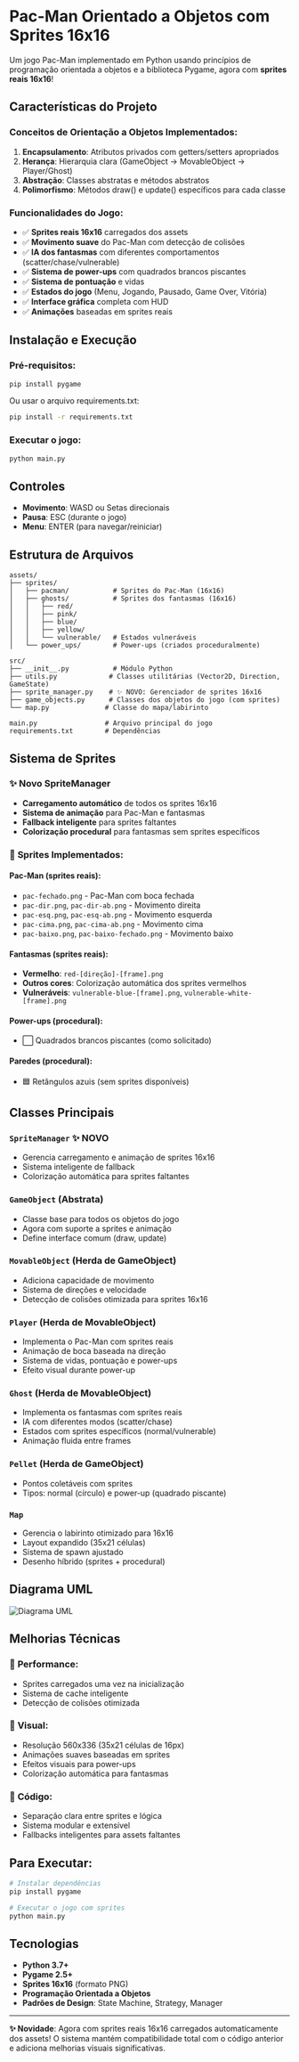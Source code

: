 # Pac-Man Orientado a Objetos com Sprites 16x16

Um jogo Pac-Man implementado em Python usando princípios de programação orientada a objetos e a biblioteca Pygame, agora com **sprites reais 16x16**!

## Características do Projeto

### Conceitos de Orientação a Objetos Implementados:

1. **Encapsulamento**: Atributos privados com getters/setters apropriados
2. **Herança**: Hierarquia clara (GameObject → MovableObject → Player/Ghost)
3. **Abstração**: Classes abstratas e métodos abstratos
4. **Polimorfismo**: Métodos draw() e update() específicos para cada classe

### Funcionalidades do Jogo:

- ✅ **Sprites reais 16x16** carregados dos assets
- ✅ **Movimento suave** do Pac-Man com detecção de colisões
- ✅ **IA dos fantasmas** com diferentes comportamentos (scatter/chase/vulnerable)
- ✅ **Sistema de power-ups** com quadrados brancos piscantes
- ✅ **Sistema de pontuação** e vidas
- ✅ **Estados do jogo** (Menu, Jogando, Pausado, Game Over, Vitória)
- ✅ **Interface gráfica** completa com HUD
- ✅ **Animações** baseadas em sprites reais

## Instalação e Execução

### Pré-requisitos:
```bash
pip install pygame
```

Ou usar o arquivo requirements.txt:
```bash
pip install -r requirements.txt
```

### Executar o jogo:
```bash
python main.py
```

## Controles

- **Movimento**: WASD ou Setas direcionais
- **Pausa**: ESC (durante o jogo)
- **Menu**: ENTER (para navegar/reiniciar)

## Estrutura de Arquivos

```
assets/
├── sprites/
│   ├── pacman/           # Sprites do Pac-Man (16x16)
│   ├── ghosts/           # Sprites dos fantasmas (16x16)
│   │   ├── red/         
│   │   ├── pink/        
│   │   ├── blue/        
│   │   ├── yellow/      
│   │   └── vulnerable/   # Estados vulneráveis
│   └── power_ups/        # Power-ups (criados proceduralmente)

src/
├── __init__.py           # Módulo Python
├── utils.py             # Classes utilitárias (Vector2D, Direction, GameState)
├── sprite_manager.py    # ✨ NOVO: Gerenciador de sprites 16x16
├── game_objects.py      # Classes dos objetos do jogo (com sprites)
└── map.py              # Classe do mapa/labirinto

main.py                 # Arquivo principal do jogo
requirements.txt        # Dependências
```

## Sistema de Sprites

### ✨ **Novo SpriteManager**
- **Carregamento automático** de todos os sprites 16x16
- **Sistema de animação** para Pac-Man e fantasmas
- **Fallback inteligente** para sprites faltantes
- **Colorização procedural** para fantasmas sem sprites específicos

### 🎨 **Sprites Implementados:**

#### **Pac-Man** (sprites reais):
- `pac-fechado.png` - Pac-Man com boca fechada
- `pac-dir.png`, `pac-dir-ab.png` - Movimento direita
- `pac-esq.png`, `pac-esq-ab.png` - Movimento esquerda  
- `pac-cima.png`, `pac-cima-ab.png` - Movimento cima
- `pac-baixo.png`, `pac-baixo-fechado.png` - Movimento baixo

#### **Fantasmas** (sprites reais):
- **Vermelho**: `red-[direção]-[frame].png`
- **Outros cores**: Colorização automática dos sprites vermelhos
- **Vulneráveis**: `vulnerable-blue-[frame].png`, `vulnerable-white-[frame].png`

#### **Power-ups** (procedural):
- ⬜ Quadrados brancos piscantes (como solicitado)

#### **Paredes** (procedural):
- 🟦 Retângulos azuis (sem sprites disponíveis)

## Classes Principais

### `SpriteManager` ✨ **NOVO**
- Gerencia carregamento e animação de sprites 16x16
- Sistema inteligente de fallback
- Colorização automática para sprites faltantes

### `GameObject` (Abstrata)
- Classe base para todos os objetos do jogo
- Agora com suporte a sprites e animação
- Define interface comum (draw, update)

### `MovableObject` (Herda de GameObject)
- Adiciona capacidade de movimento
- Sistema de direções e velocidade
- Detecção de colisões otimizada para sprites 16x16

### `Player` (Herda de MovableObject)
- Implementa o Pac-Man com sprites reais
- Animação de boca baseada na direção
- Sistema de vidas, pontuação e power-ups
- Efeito visual durante power-up

### `Ghost` (Herda de MovableObject)
- Implementa os fantasmas com sprites reais
- IA com diferentes modos (scatter/chase)
- Estados com sprites específicos (normal/vulnerable)
- Animação fluida entre frames

### `Pellet` (Herda de GameObject)
- Pontos coletáveis com sprites
- Tipos: normal (círculo) e power-up (quadrado piscante)

### `Map`
- Gerencia o labirinto otimizado para 16x16
- Layout expandido (35x21 células)
- Sistema de spawn ajustado
- Desenho híbrido (sprites + procedural)

## Diagrama UML

![Diagrama UML](Uml.png)

## Melhorias Técnicas

### 🚀 **Performance:**
- Sprites carregados uma vez na inicialização
- Sistema de cache inteligente
- Detecção de colisões otimizada

### 🎨 **Visual:**
- Resolução 560x336 (35x21 células de 16px)
- Animações suaves baseadas em sprites
- Efeitos visuais para power-ups
- Colorização automática para fantasmas

### 🔧 **Código:**
- Separação clara entre sprites e lógica
- Sistema modular e extensível
- Fallbacks inteligentes para assets faltantes

## Para Executar:

```bash
# Instalar dependências
pip install pygame

# Executar o jogo com sprites
python main.py
```

## Tecnologias

- **Python 3.7+**
- **Pygame 2.5+**
- **Sprites 16x16** (formato PNG)
- **Programação Orientada a Objetos**
- **Padrões de Design**: State Machine, Strategy, Manager

---

**✨ Novidade**: Agora com sprites reais 16x16 carregados automaticamente dos assets! O sistema mantém compatibilidade total com o código anterior e adiciona melhorias visuais significativas. 